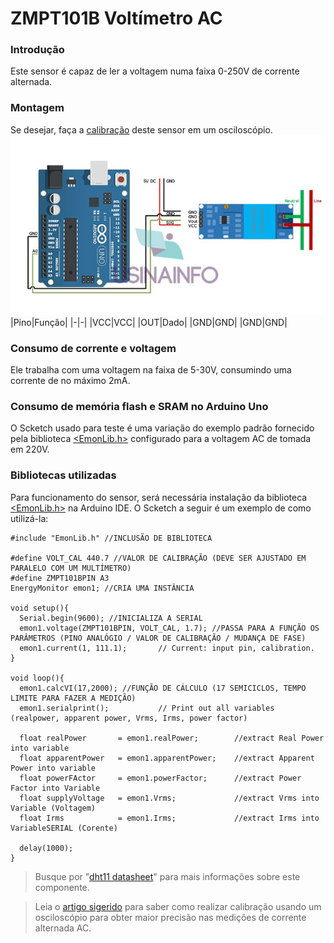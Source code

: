 # ZMPT101B Voltímetro AC
### Introdução
Este sensor é capaz de ler a voltagem numa faixa 0-250V de corrente alternada. 
### Montagem
Se desejar, faça a [calibração](https://blogmasterwalkershop.com.br/arduino/como-usar-com-arduino-sensor-de-tensao-ac-0-a-250v-voltimetro-zmpt101b) deste sensor em um osciloscópio.
![voltímetro](voltimetro.jpg)
|Pino|Função|
|-|-|
|VCC|VCC|
|OUT|Dado|
|GND|GND|
|GND|GND|
### Consumo de corrente e voltagem
Ele trabalha com uma voltagem na faixa de 5-30V, consumindo uma corrente de no máximo 2mA.
### Consumo de memória flash e SRAM no Arduino Uno
O Scketch usado para teste é uma variação do exemplo padrão fornecido pela biblioteca [<EmonLib.h>](https://github.com/openenergymonitor/EmonLib) configurado para a voltagem AC de tomada em 220V.
### Bibliotecas utilizadas
Para funcionamento do sensor, será necessária instalação da biblioteca [<EmonLib.h>](https://github.com/openenergymonitor/EmonLib) na Arduino IDE. O Scketch a seguir é um exemplo de como utilizá-la:
```
#include "EmonLib.h" //INCLUSÃO DE BIBLIOTECA

#define VOLT_CAL 440.7 //VALOR DE CALIBRAÇÃO (DEVE SER AJUSTADO EM PARALELO COM UM MULTÍMETRO)
#define ZMPT101BPIN A3
EnergyMonitor emon1; //CRIA UMA INSTÂNCIA

void setup(){  
  Serial.begin(9600); //INICIALIZA A SERIAL
  emon1.voltage(ZMPT101BPIN, VOLT_CAL, 1.7); //PASSA PARA A FUNÇÃO OS PARÂMETROS (PINO ANALÓGIO / VALOR DE CALIBRAÇÃO / MUDANÇA DE FASE)
  emon1.current(1, 111.1);       // Current: input pin, calibration.
}

void loop(){
  emon1.calcVI(17,2000); //FUNÇÃO DE CÁLCULO (17 SEMICICLOS, TEMPO LIMITE PARA FAZER A MEDIÇÃO)    
  emon1.serialprint();           // Print out all variables (realpower, apparent power, Vrms, Irms, power factor)
  
  float realPower       = emon1.realPower;        //extract Real Power into variable
  float apparentPower   = emon1.apparentPower;    //extract Apparent Power into variable
  float powerFActor     = emon1.powerFactor;      //extract Power Factor into Variable
  float supplyVoltage   = emon1.Vrms;             //extract Vrms into Variable (Voltagem)
  float Irms            = emon1.Irms;             //extract Irms into VariableSERIAL (Corente)
  
  delay(1000);
}
```
> Busque por "[dht11 datasheet](https://www.google.com/search?q=dht11+datasheet)" para mais informações sobre este componente.

> Leia o [artigo sigerido](https://blogmasterwalkershop.com.br/arduino/como-usar-com-arduino-sensor-de-tensao-ac-0-a-250v-voltimetro-zmpt101b) para saber como realizar calibração usando um osciloscópio para obter maior precisão nas medições de corrente alternada AC.
